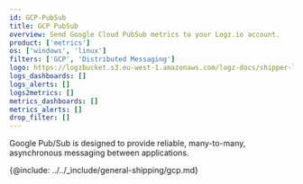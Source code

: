 ```yaml
---
id: GCP-PubSub
title: GCP PubSub
overview: Send Google Cloud PubSub metrics to your Logz.io account.
product: ['metrics']
os: ['windows', 'linux']
filters: ['GCP', 'Distributed Messaging']
logo: https://logzbucket.s3.eu-west-1.amazonaws.com/logz-docs/shipper-logos/pubsub.png
logs_dashboards: []
logs_alerts: []
logs2metrics: []
metrics_dashboards: []
metrics_alerts: []
drop_filter: []
---
```




Google Pub/Sub is designed to provide reliable, many-to-many, asynchronous messaging between applications. 


{@include: ../../_include/general-shipping/gcp.md}  
